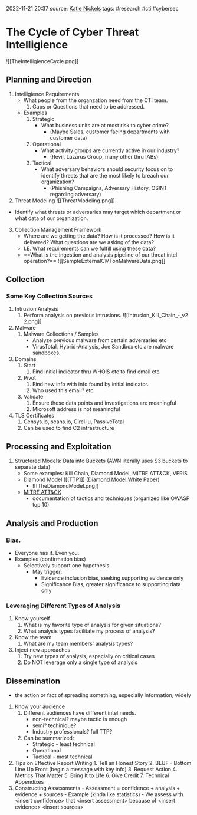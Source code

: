 2022-11-21 20:37
source: [Katie Nickels](https://www.youtube.com/watch?v=J7e74QLVxCk)
tags: #research #cti #cybersec


# The Cycle of Cyber Threat Intelligience

![[TheIntelligienceCycle.png]]

## Planning and Direction

1. Intelligience Requirements
	- What people from the organzation need from the CTI team.
		1. Gaps or Questions that need to be addressed.
	- Examples
		1. Strategic
			 - What business units are at most risk to cyber crime?
				 - (Maybe Sales, customer facing departments with customer data)
		 2. Operational
			 - What activity groups are currently active in our industry?
				 - (Revil, Lazarus Group, many other thru IABs)
		 3. Tactical
			 - What adversary behaviors should security focus on to identify threats that are the most likely to breach our organization?
				 - (Phishing Campaigns, Adversary History, OSINT regarding adversary)
2. Threat Modeling
 ![[ThreatModeling.png]]
- Identify what threats or adversaries may target which department or what data of our organization.

3. Collection Management Framework
	 - Where are we getting the data? How is it processed? How is it delivered? What questions are we asking of the data?
	 - I.E. What requirements can we fulfill using these data?
	 - ==What is the ingestion and analysis pipeline of our threat intel operation?==
	 ![[SampleExternalCMFonMalwareData.png]]

## Collection
### Some Key Collection Sources
1. Intrusion Analysis
	1. Perform analysis on previous intrusions.
		![[Intrusion_Kill_Chain_-_v2 2.png]]
2. Malware
	1. Malware Collections / Samples
		- Analyze previous malware from certain adversaries etc
		- VirusTotal, Hybrid-Analysis, Joe Sandbox etc are malware sandboxes.
3. Domains
	1. Start
		 1. Find initial indicator thru WHOIS etc to find email etc
	2. Pivot
		 1. Find new info with info found by initial indicator.
		 2. Who used this email? etc
	3. Validate
		 1. Ensure these data points and investigations are meaningful
		 2. Microsoft address is not meaningful
4. TLS Certificates
	1. Censys.io, scans.io, Circl.lu, PassiveTotal
	2. Can be used to find C2 infrastructure

## Processing and Exploitation

1. Structered Models: Data into Buckets (AWN literally uses S3 buckets to separate data)
	- Some examples: Kill Chain, Diamond Model, MITRE ATT&CK, VERIS
	- Diamond Model ([[TTP]]) ([Diamond Model White Paper](https://www.activeresponse.org/wp-content/uploads/2013/07/diamond.pdf))
		- ![[TheDiamondModel.png]]
	- [MITRE ATT&CK](https://attack.mitre.org/matrices/enterprise/)
		- documentation of tactics and techniques (organized like OWASP top 10)

## Analysis and Production

### Bias.
- Everyone has it. Even you. 
- Examples (confirmation bias)
	- Selectively support one hypothesis
		- May trigger: 
			- Evidence inclusion bias, seeking supporting evidence only
			- Significance Bias, greater significance to supporting data only
### Leveraging Different Types of Analysis
1. Know yourself
	1. What is my favorite type of analysis for given situations?
	2. What analysis types facilitate my process of analysis?
2. Know the team
	1. What are my team members' analysis types?
3. Inject new approaches
	1. Try new types of analysis, especially on critical cases
	2. Do NOT leverage only a single type of analysis

## Dissemination 
- the action or fact of spreading something, especially information, widely

1. Know your audience
	1. Different audiences have different intel needs.
		 - non-technical? maybe tactic is enough
		 - semi? techinique?
		 - Industry professionals? full TTP?
	2. Can be summarized:
		- Strategic - least technical
		- Operational
		- Tactical - most technical
2. Tips on Effective Report Writing
		1. Tell an Honest Story
		2. BLUF - Bottom Line Up Front (begin a message with key info)
		3. Request Action
		4. Metrics That Matter
		5. Bring It to Life
		6. Give Credit
		7. Technical Appendixes
3. Constructing Assessments
		- Assessment = confidence + analysis + evidence + sources
		- Example (kinda like statistics)
			- We assess with \<insert confidence\> that \<insert assessment\> because of \<insert evidence\> \<insert sources\>
